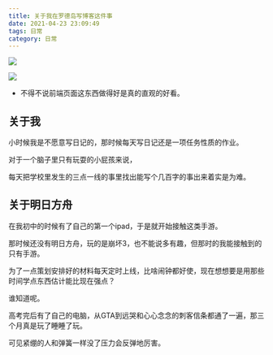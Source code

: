 ```yaml
---
title: 关于我在罗德岛写博客这件事
date: 2021-04-23 23:09:49
tags: 日常
category: 日常
---
```


![](https://tva1.sinaimg.cn/large/008i3skNly1gpu3fk4kc3j30xc0pedpk.jpg)


<!-- more -->


![](https://tva1.sinaimg.cn/large/008i3skNly1gpu4f8i6jlj30na0xchdt.jpg)


- 不得不说前端页面这东西做得好是真的直观的好看。

## 关于我

小时候我是不愿意写日记的，那时候每天写日记还是一项任务性质的作业。

对于一个脑子里只有玩耍的小屁孩来说，

每天把学校里发生的三点一线的事里找出能写个几百字的事出来着实是为难。

## 关于明日方舟

在我初中的时候有了自己的第一个ipad，于是就开始接触这类手游。

那时候还没有明日方舟，玩的是崩坏3，也不能说多有趣，但那时的我能接触到的只有手游。

为了一点策划安排好的材料每天定时上线，比啥闹钟都好使，现在想想要是用那些时间学点东西估计能比现在强点？

谁知道呢。

高考完后有了自己的电脑，从GTA到远哭和心心念念的刺客信条都通了一遍，那三个月真是玩了睡睡了玩。

可见紧绷的人和弹簧一样没了压力会反弹地厉害。






    